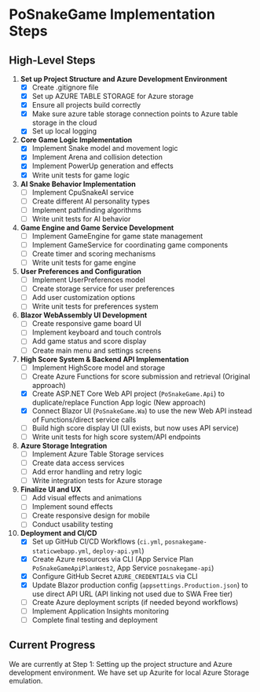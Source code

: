 # PoSnakeGame Implementation Steps

## High-Level Steps

1. **Set up Project Structure and Azure Development Environment**
   - [x] Create .gitignore file
   - [x] Set up AZURE TABLE STORAGE for  Azure storage 
   - [x] Ensure all projects build correctly
   - [x] Make sure azure table storage connection points to Azure table storage in the cloud
   - [x] Set up local logging

2. **Core Game Logic Implementation**
   - [x] Implement Snake model and movement logic
   - [x] Implement Arena and collision detection
   - [x] Implement PowerUp generation and effects
   - [x] Write unit tests for game logic

3. **AI Snake Behavior Implementation**
   - [ ] Implement CpuSnakeAI service 
   - [ ] Create different AI personality types
   - [ ] Implement pathfinding algorithms
   - [ ] Write unit tests for AI behavior

4. **Game Engine and Game Service Development**
   - [ ] Implement GameEngine for game state management
   - [ ] Implement GameService for coordinating game components
   - [ ] Create timer and scoring mechanisms
   - [ ] Write unit tests for game engine

5. **User Preferences and Configuration**
   - [ ] Implement UserPreferences model
   - [ ] Create storage service for user preferences
   - [ ] Add user customization options
   - [ ] Write unit tests for preferences system

6. **Blazor WebAssembly UI Development**
   - [ ] Create responsive game board UI
   - [ ] Implement keyboard and touch controls
   - [ ] Add game status and score display
   - [ ] Create main menu and settings screens

7. **High Score System & Backend API Implementation**
   - [ ] Implement HighScore model and storage
   - [ ] Create Azure Functions for score submission and retrieval (Original approach)
   - [x] Create ASP.NET Core Web API project (`PoSnakeGame.Api`) to duplicate/replace Function App logic (New approach)
   - [x] Connect Blazor UI (`PoSnakeGame.Wa`) to use the new Web API instead of Functions/direct service calls
   - [ ] Build high score display UI (UI exists, but now uses API service)
   - [ ] Write unit tests for high score system/API endpoints

8. **Azure Storage Integration**
   - [ ] Implement Azure Table Storage services 
   - [ ] Create data access services
   - [ ] Add error handling and retry logic
   - [ ] Write integration tests for Azure storage

9. **Finalize UI and UX**
   - [ ] Add visual effects and animations
   - [ ] Implement sound effects
   - [ ] Create responsive design for mobile
   - [ ] Conduct usability testing

10. **Deployment and CI/CD**
    - [x] Set up GitHub CI/CD Workflows (`ci.yml`, `posnakegame-staticwebapp.yml`, `deploy-api.yml`)
    - [x] Create Azure resources via CLI (App Service Plan `PoSnakeGameApiPlanWest2`, App Service `posnakegame-api`)
    - [x] Configure GitHub Secret `AZURE_CREDENTIALS` via CLI
    - [x] Update Blazor production config (`appsettings.Production.json`) to use direct API URL (API linking not used due to SWA Free tier)
    - [ ] Create Azure deployment scripts (if needed beyond workflows)
    - [ ] Implement Application Insights monitoring
    - [ ] Complete final testing and deployment

## Current Progress
We are currently at Step 1: Setting up the project structure and Azure development environment. We have set up Azurite for local Azure Storage emulation.
